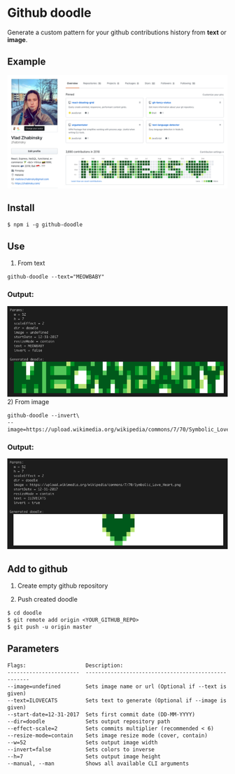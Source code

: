 # Github doodle

Generate a custom pattern for your github contributions history from **text** or **image**.

## Example
![](example.png)

## Install

```
$ npm i -g github-doodle
```

## Use

1) From text
```
github-doodle --text="MEOWBABY"
```
### Output:
![](example3.png)
2) From image
```
github-doodle --invert\
--image=https://upload.wikimedia.org/wikipedia/commons/7/70/Symbolic_Love_Heart.png 
```
### Output:
![](example2.png)

## Add to github
1) Create empty github repository

2) Push created doodle
```
$ cd doodle
$ git remote add origin <YOUR_GITHUB_REPO>
$ git push -u origin master
```

## Parameters

```
Flags:                   Description:                                        
-----------------------  ----------------------------------------------------
--image=undefined        Sets image name or url (Optional if --text is given)
--text=ILOVECATS         Sets text to generate (Optional if --image is given)
--start-date=12-31-2017  Sets first commit date (DD-MM-YYYY)                 
--dir=doodle             Sets output repository path                         
--effect-scale=2         Sets commits multiplier (recommended < 6)           
--resize-mode=contain    Sets image resize mode (cover, contain)             
--w=52                   Sets output image width                             
--invert=false           Sets colors to inverse                              
--h=7                    Sets output image height                            
--manual, --man          Shows all available CLI arguments                   
```